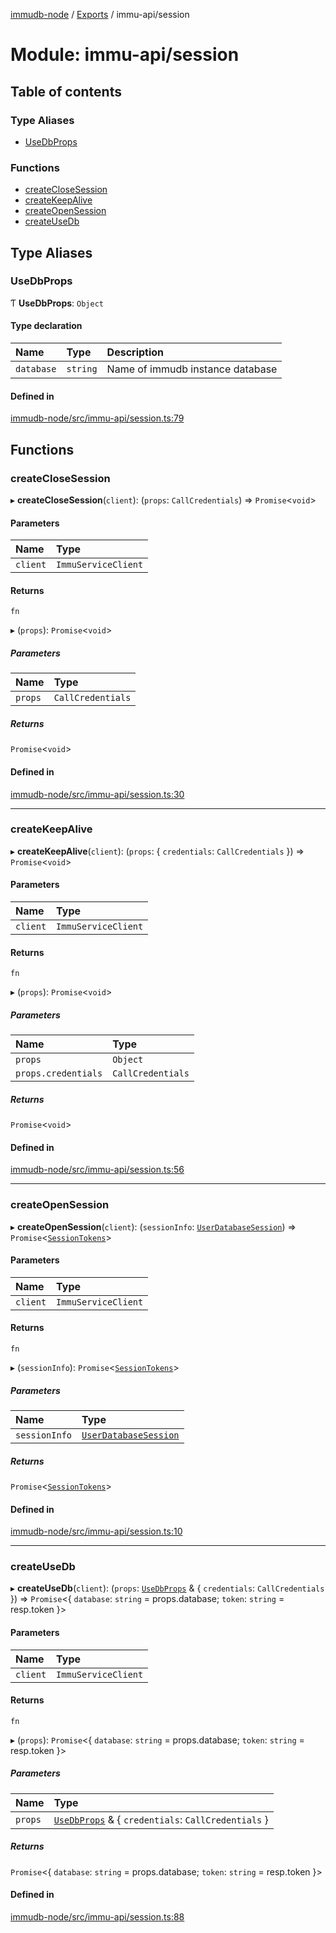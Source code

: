 [immudb-node](../README.md) / [Exports](../modules.md) / immu-api/session

# Module: immu-api/session

## Table of contents

### Type Aliases

- [UseDbProps](immu_api_session.md#usedbprops)

### Functions

- [createCloseSession](immu_api_session.md#createclosesession)
- [createKeepAlive](immu_api_session.md#createkeepalive)
- [createOpenSession](immu_api_session.md#createopensession)
- [createUseDb](immu_api_session.md#createusedb)

## Type Aliases

### UseDbProps

Ƭ **UseDbProps**: `Object`

#### Type declaration

| Name | Type | Description |
| :------ | :------ | :------ |
| `database` | `string` | Name of immudb instance database |

#### Defined in

[immudb-node/src/immu-api/session.ts:79](https://github.com/user3232/node-immu-db/blob/2e88686/immudb-node/src/immu-api/session.ts#L79)

## Functions

### createCloseSession

▸ **createCloseSession**(`client`): (`props`: `CallCredentials`) => `Promise`<`void`\>

#### Parameters

| Name | Type |
| :------ | :------ |
| `client` | `ImmuServiceClient` |

#### Returns

`fn`

▸ (`props`): `Promise`<`void`\>

##### Parameters

| Name | Type |
| :------ | :------ |
| `props` | `CallCredentials` |

##### Returns

`Promise`<`void`\>

#### Defined in

[immudb-node/src/immu-api/session.ts:30](https://github.com/user3232/node-immu-db/blob/2e88686/immudb-node/src/immu-api/session.ts#L30)

___

### createKeepAlive

▸ **createKeepAlive**(`client`): (`props`: { `credentials`: `CallCredentials`  }) => `Promise`<`void`\>

#### Parameters

| Name | Type |
| :------ | :------ |
| `client` | `ImmuServiceClient` |

#### Returns

`fn`

▸ (`props`): `Promise`<`void`\>

##### Parameters

| Name | Type |
| :------ | :------ |
| `props` | `Object` |
| `props.credentials` | `CallCredentials` |

##### Returns

`Promise`<`void`\>

#### Defined in

[immudb-node/src/immu-api/session.ts:56](https://github.com/user3232/node-immu-db/blob/2e88686/immudb-node/src/immu-api/session.ts#L56)

___

### createOpenSession

▸ **createOpenSession**(`client`): (`sessionInfo`: [`UserDatabaseSession`](types_Session.md#userdatabasesession)) => `Promise`<[`SessionTokens`](types_Session.md#sessiontokens)\>

#### Parameters

| Name | Type |
| :------ | :------ |
| `client` | `ImmuServiceClient` |

#### Returns

`fn`

▸ (`sessionInfo`): `Promise`<[`SessionTokens`](types_Session.md#sessiontokens)\>

##### Parameters

| Name | Type |
| :------ | :------ |
| `sessionInfo` | [`UserDatabaseSession`](types_Session.md#userdatabasesession) |

##### Returns

`Promise`<[`SessionTokens`](types_Session.md#sessiontokens)\>

#### Defined in

[immudb-node/src/immu-api/session.ts:10](https://github.com/user3232/node-immu-db/blob/2e88686/immudb-node/src/immu-api/session.ts#L10)

___

### createUseDb

▸ **createUseDb**(`client`): (`props`: [`UseDbProps`](immu_api_session.md#usedbprops) & { `credentials`: `CallCredentials`  }) => `Promise`<{ `database`: `string` = props.database; `token`: `string` = resp.token }\>

#### Parameters

| Name | Type |
| :------ | :------ |
| `client` | `ImmuServiceClient` |

#### Returns

`fn`

▸ (`props`): `Promise`<{ `database`: `string` = props.database; `token`: `string` = resp.token }\>

##### Parameters

| Name | Type |
| :------ | :------ |
| `props` | [`UseDbProps`](immu_api_session.md#usedbprops) & { `credentials`: `CallCredentials`  } |

##### Returns

`Promise`<{ `database`: `string` = props.database; `token`: `string` = resp.token }\>

#### Defined in

[immudb-node/src/immu-api/session.ts:88](https://github.com/user3232/node-immu-db/blob/2e88686/immudb-node/src/immu-api/session.ts#L88)
